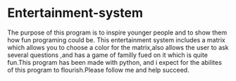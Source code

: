 Entertainment-system
====================

The purpose of this program is to inspire younger people and to show them how fun programing could be. This entertainment system includes a matrix which allows you to choose a color for the matrix,also allows the user to ask several questions ,and has a game of familly fued on it which is quite fun.This program has been made with python, and i expect for the abilites of this program to flourish.Please follow me and help succeed.
